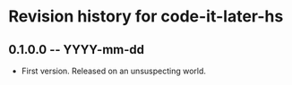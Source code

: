 # Revision history for code-it-later-hs

## 0.1.0.0 -- YYYY-mm-dd

* First version. Released on an unsuspecting world.
